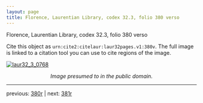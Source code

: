 ```yaml
---
layout: page
title: Florence, Laurentian Library, codex 32.3, folio 380 verso
---
```


Florence, Laurentian Library, codex 32.3, folio 380 verso

Cite this object as `urn:cite2:citelaur:laur32pages.v1:380v`.  The full image is linked to a citation tool you can use to cite regions of the image.

[![laur32_3_0768](http://www.homermultitext.org/iipsrv?IIIF=/project/homer/pyramidal/deepzoom/citelaur/laur32imgs/v1/laur32_3_0768.tif/full/800,/0/default.jpg)](http://www.homermultitext.org/ict2/?urn=urn:cite2:citelaur:laur32imgs.v1:laur32_3_0768) 

<p style="text-align: center; font-style: italic;">Image presumed to in the public domain.</p>

---

previous: [380r](../380r/) | next: [381r](../381r/)